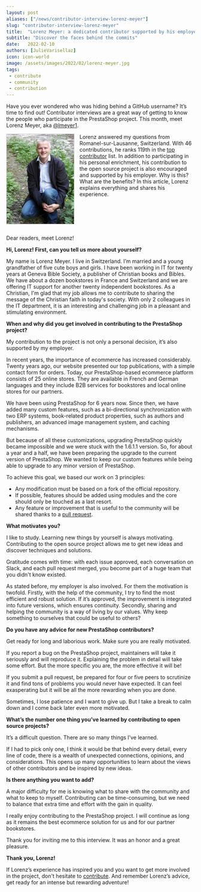 ```yaml
---
layout: post
aliases: ["/news/contributor-interview-lorenz-meyer"]
slug: "contributor-interview-lorenz-meyer"
title:  "Lorenz Meyer: a dedicated contributor supported by his employer"
subtitle: "Discover the faces behind the commits"
date:   2022-02-10
authors: [JulieVarisellaz]
icon: icon-world
image: /assets/images/2022/02/lorenz-meyer.jpg
tags:
 - contribute
 - community
 - contribution
---
```

Have you ever wondered who was hiding behind a GitHub username? It’s time to find out! Contributor interviews are a great way of getting to know the people who participate in the PrestaShop project. This month, meet Lorenz Meyer, aka [@lmeyer1](https://github.com/lmeyer1).

<img style="border: 1px solid #CCC; float: left; margin: 0 1em 1em 0;" width="180" height="240" src="/assets/images/2022/02/lorenz-meyer.jpg">

Lorenz answered my questions from Romanel-sur-Lausanne, Switzerland. With 46 contributions, he ranks 119th in the [top contributor](https://contributors.prestashop.com/#lmeyer1) list. In addition to participating in his personal enrichment, his contribution to the open source project is also encouraged and supported by his employer. Why is this? What are the benefits? In this article, Lorenz explains everything and shares his experience.

<div style="clear:both"></div>

Dear readers, meet Lorenz!

**Hi, Lorenz! First, can you tell us more about yourself?**

My name is Lorenz Meyer. I live in Switzerland. I’m married and a young grandfather of five cute boys and girls.
I have been working in IT for twenty years at Geneva Bible Society, a publisher of Christian books and Bibles. We have about a dozen bookstores in France and Switzerland and we are offering IT support for another twenty independent bookstores. As a Christian, I'm glad that my job allows me to contribute to sharing the message of the Christian faith in today's society.
With only 2 colleagues in the IT department, it is an interesting and challenging job in a pleasant and stimulating environment.

**When and why did you get involved in contributing to the PrestaShop project?**

My contribution to the project is not only a personal decision, it’s also supported by my employer.

In recent years, the importance of ecommerce has increased considerably. Twenty years ago, our website presented our top publications, with a simple contact form for orders. Today, our PrestaShop-based ecommerce platform consists of 25 online stores. They are available in French and German languages and they include B2B services for bookstores and local online stores for our partners.

We have been using PrestaShop for 6 years now. Since then, we have added many custom features, such as a bi-directional synchronization with two ERP systems, book-related product properties, such as authors and publishers, an advanced image management system, and caching mechanisms. 

But because of all these customizations, upgrading PrestaShop quickly became impossible and we were stuck with the 1.6.1.1 version. So, for about a year and a half, we have been preparing the upgrade to the current version of PrestaShop. We wanted to keep our custom features while being able to upgrade to any minor version of PrestaShop. 

To achieve this goal, we based our work on 3 principles:
- Any modification must be based on a fork of the official repository.
- If possible, features should be added using modules and the core should only be touched as a last resort.
- Any feature or improvement that is useful to the community will be shared thanks to a [pull request](https://github.com/PrestaShop/PrestaShop/pulls).

**What motivates you?**

I like to study. Learning new things by yourself is always motivating. Contributing to the open source project allows me to get new ideas and discover techniques and solutions.

Gratitude comes with time: with each issue approved, each conversation on Slack, and each pull request merged, you become part of a huge team that you didn't know existed.

As stated before, my employer is also involved. For them the motivation is twofold. Firstly, with the help of the community, I try to find the most efficient and robust solution. If it’s approved, the improvement is integrated into future versions, which ensures continuity. Secondly, sharing and helping the community is a way of living by our values. Why keep something to ourselves that could be useful to others?

**Do you have any advice for new PrestaShop contributors?**

Get ready for long and laborious work. Make sure you are really motivated.

If you report a bug on the PrestaShop project, maintainers will take it seriously and will reproduce it. Explaining the problem in detail will take some effort. But the more specific you are, the more effective it will be!

If you submit a pull request, be prepared for four or five peers to scrutinize it and find tons of problems you would never have expected. It can feel exasperating but it will be all the more rewarding when you are done.

Sometimes, I lose patience and I want to give up. But I take a break to calm down and I come back later even more motivated.

**What’s the number one thing you’ve learned by contributing to open source projects?**

It’s a difficult question. There are so many things I’ve learned.

If I had to pick only one, I think it would be that behind every detail, every line of code, there is a wealth of unexpected connections, opinions, and considerations. This opens up many opportunities to learn about the views of other contributors and be inspired by new ideas.

**Is there anything you want to add?**

A major difficulty for me is knowing what to share with the community and what to keep to myself. Contributing can be time-consuming, but we need to balance that extra time and effort with the gain in quality.

I really enjoy contributing to the PrestaShop project. I will continue as long as it remains the best ecommerce solution for us and for our partner bookstores. 

Thank you for inviting me to this interview. It was an honor and a great pleasure. 

**Thank you, Lorenz!**

If Lorenz’s experience has inspired you and you want to get more involved in the project, don't hesitate to [contribute](https://github.com/PrestaShop). And remember Lorenz’s advice, get ready for an intense but rewarding adventure!


